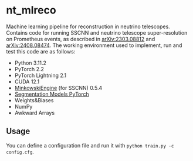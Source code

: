 # nt_mlreco
Machine learning pipeline for reconstruction in neutrino telescopes. Contains code for running SSCNN and neutrino telescope super-resolution on Prometheus events, as described in [arXiv:2303.08812](https://arxiv.org/abs/2303.08812) and [arXiv:2408.08474](https://arxiv.org/abs/2408.08474). The working environment used to implement, run and test this code are as follows:

- Python 3.11.2
- PyTorch 2.2
- PyTorch Lightning 2.1
- CUDA 12.1
- [MinkowskiEngine](https://github.com/NVIDIA/MinkowskiEngine) (for SSCNN) 0.5.4
- [Segmentation Models PyTorch](https://github.com/qubvel-org/segmentation_models.pytorch)
- Weights&Biases
- NumPy
- Awkward Arrays

## Usage

You can define a configuration file and run it with `python train.py -c config.cfg`.
